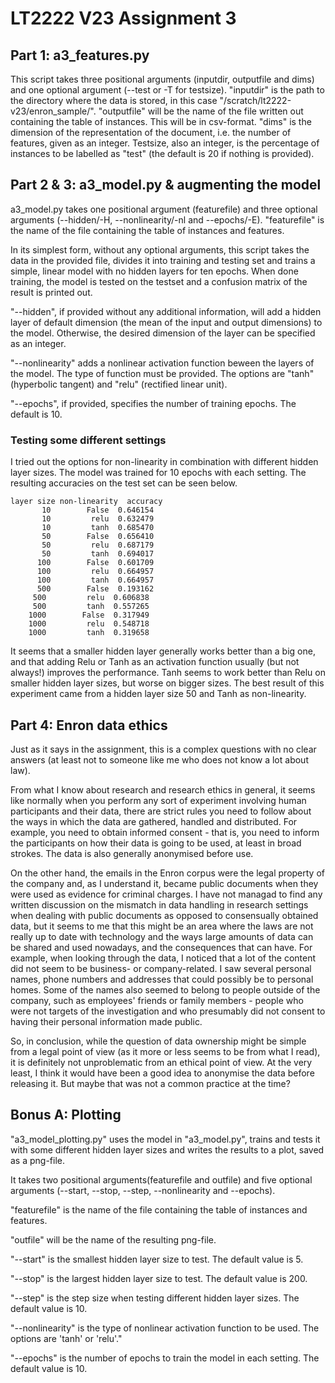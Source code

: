 # LT2222 V23 Assignment 3


## Part 1: a3_features.py

This script takes three positional arguments (inputdir, outputfile and dims) and one optional argument (--test or -T for testsize). "inputdir" is the path to the directory where the data is stored, in this case "/scratch/lt2222-v23/enron_sample/". "outputfile" will be the name of the file written out containing the table of instances. This will be in csv-format. "dims" is the dimension of the representation of the document, i.e. the number of features, given as an integer. Testsize, also an integer, is the percentage of instances to be labelled as "test" (the default is 20 if nothing is provided).

## Part 2 & 3: a3_model.py & augmenting the model

a3_model.py takes one positional argument (featurefile) and three optional arguments (--hidden/-H, --nonlinearity/-nl and --epochs/-E). "featurefile" is the name of the file containing the table of instances and features. 

In its simplest form, without any optional arguments, this script takes the data in the provided file, divides it into training and testing set and trains a simple, linear model with no hidden layers for ten epochs. When done training, the model is tested on the testset and a confusion matrix of the result is printed out. 

"--hidden", if provided without any additional information, will add a hidden layer of default dimension (the mean of the input and output dimensions) to the model. Otherwise, the desired dimension of the layer can be specified as an integer.

"--nonlinearity" adds a nonlinear activation function beween the layers of the model. The type of function must be provided. The options are "tanh" (hyperbolic tangent) and "relu" (rectified linear unit).

"--epochs", if provided, specifies the number of training epochs. The default is 10. 


### Testing some different settings
I tried out the options for non-linearity in combination with different hidden layer sizes. The model was trained for 10 epochs with each setting. The resulting accuracies on the test set can be seen below.

    layer size non-linearity  accuracy
           10        False  0.646154
           10         relu  0.632479
           10         tanh  0.685470
           50        False  0.656410
           50         relu  0.687179
           50         tanh  0.694017
          100        False  0.601709
          100         relu  0.664957
          100         tanh  0.664957
          500        False  0.193162
         500         relu  0.606838
         500         tanh  0.557265
        1000        False  0.317949
        1000         relu  0.548718
        1000         tanh  0.319658

It seems that a smaller hidden layer generally works better than a big one, and that adding Relu or Tanh as an activation function usually (but not always!) improves the performance. Tanh seems to work better than Relu on smaller hidden layer sizes, but worse on bigger sizes. The best result of this experiment came from a hidden layer size 50 and Tanh as non-linearity. 



## Part 4: Enron data ethics


Just as it says in the assignment, this is a complex questions with no clear answers (at least not to someone like me who does not know a lot about law). 

From what I know about research and research ethics in general, it seems like normally when you perform any sort of experiment involving human participants and their data, there are strict rules you need to follow about the ways in which the data are gathered, handled and distributed. For example, you need to obtain informed consent - that is, you need to inform the participants on how their data is going to be used, at least in broad strokes. The data is also generally anonymised before use. 

On the other hand, the emails in the Enron corpus were the legal property of the company and, as I understand it, became public documents when they were used as evidence for criminal charges. I have not managad to find any written discussion on the mismatch in data handling in research settings when dealing with public documents as opposed to consensually obtained data, but it seems to me that this might be an area where the laws are not really up to date with technology and the ways large amounts of data can be shared and used nowadays, and the consequences that can have. For example, when looking through the data, I noticed that a lot of the content did not seem to be business- or company-related. I saw several personal names, phone numbers and addresses that could possibly be to personal homes. Some of the names also seemed to belong to people outside of the company, such as employees' friends or family members - people who were not targets of the investigation and who presumably did not consent to having their personal information made public. 

So, in conclusion, while the question of data ownership might be simple from a legal point of view (as it more or less seems to be from what I read), it is definitely not unproblematic from an ethical point of view. At the very least, I think it would have been a good idea to anonymise the data before releasing it. But maybe that was not a common practice at the time?


## Bonus A: Plotting

"a3_model_plotting.py" uses the model in "a3_model.py", trains and tests it with some different hidden layer sizes and writes the results to a plot, saved as a png-file.

It takes two positional arguments(featurefile and outfile) and five optional arguments (--start, --stop, --step, --nonlinearity and --epochs).

"featurefile" is the name of the file containing the table of instances and features.

"outfile" will be the name of the resulting png-file.

"--start" is the smallest hidden layer size to test. The default value is 5.

"--stop" is the largest hidden layer size to test. The default value is 200.

"--step" is the step size when testing different hidden layer sizes. The default value is 10.

"--nonlinearity" is the type of nonlinear activation function to be used. The options are 'tanh' or 'relu'."

"--epochs" is the number of epochs to train the model in each setting. The default value is 10.











